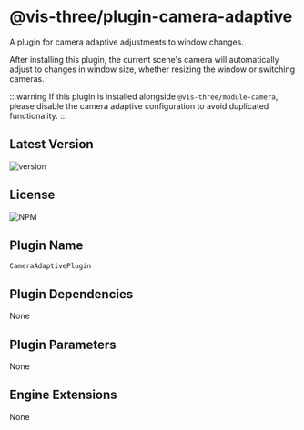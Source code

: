 # @vis-three/plugin-camera-adaptive

A plugin for camera adaptive adjustments to window changes.

After installing this plugin, the current scene's camera will automatically adjust to changes in window size, whether resizing the window or switching cameras.

:::warning
If this plugin is installed alongside `@vis-three/module-camera`, please disable the camera adaptive configuration to avoid duplicated functionality.
:::

## Latest Version

<img alt="version" src="https://img.shields.io/npm/v/@vis-three/plugin-camera-adaptive">

## License

<img alt="NPM" src="https://img.shields.io/npm/l/@vis-three/plugin-camera-adaptive?color=blue">

## Plugin Name

`CameraAdaptivePlugin`

## Plugin Dependencies

None

## Plugin Parameters

None

## Engine Extensions

None

